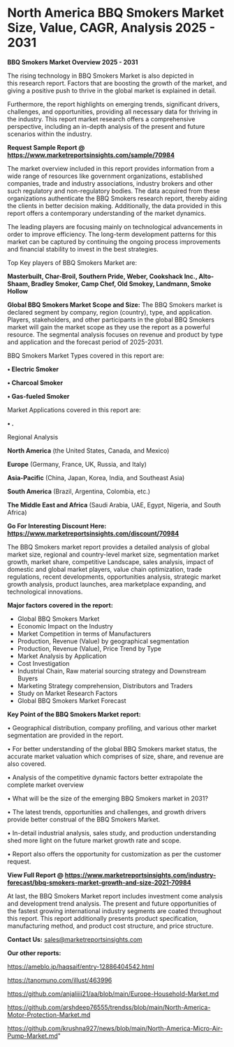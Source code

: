 # North America BBQ Smokers Market Size, Value, CAGR, Analysis 2025 - 2031

<Strong> BBQ Smokers Market Overview 2025 - 2031</strong>

The rising technology in BBQ Smokers Market is also depicted in this research report. Factors that are boosting the growth of the market, and giving a positive push to thrive in the global market is explained in detail.

Furthermore, the report highlights on emerging trends, significant drivers, challenges, and opportunities, providing all necessary data for thriving in the industry. This report market research offers a comprehensive perspective, including an in-depth analysis of the present and future scenarios within the industry.

<strong>Request Sample Report @ <a href=https://www.marketreportsinsights.com/sample/70984>https://www.marketreportsinsights.com/sample/70984</a></strong>

The market overview included in this report provides information from a wide range of resources like government organizations, established companies, trade and industry associations, industry brokers and other such regulatory and non-regulatory bodies. The data acquired from these organizations authenticate the BBQ Smokers research report, thereby aiding the clients in better decision making. Additionally, the data provided in this report offers a contemporary understanding of the market dynamics.

The leading players are focusing mainly on technological advancements in order to improve efficiency. The long-term development patterns for this market can be captured by continuing the ongoing process improvements and financial stability to invest in the best strategies.

Top Key players of BBQ Smokers Market are:

<strong>Masterbuilt, Char-Broil, Southern Pride, Weber, Cookshack Inc., Alto-Shaam, Bradley Smoker, Camp Chef, Old Smokey, Landmann, Smoke Hollow</strong>

<strong><b>Global BBQ Smokers Market Scope and Size:</b></strong>
The BBQ Smokers market is declared segment by company, region (country), type, and application. Players, stakeholders, and other participants in the global BBQ Smokers market will gain the market scope as they use the report as a powerful resource. The segmental analysis focuses on revenue and product by type and application and the forecast period of 2025-2031.

BBQ Smokers Market Types covered in this report are:

<strong>• Electric Smoker

• Charcoal Smoker

• Gas-fueled Smoker</strong>

Market Applications covered in this report are:

<strong>• .</strong> 

Regional Analysis

<strong>North America</strong> (the United States, Canada, and Mexico)

<strong>Europe</strong> (Germany, France, UK, Russia, and Italy)

<strong>Asia-Pacific</strong> (China, Japan, Korea, India, and Southeast Asia)

<strong>South America</strong> (Brazil, Argentina, Colombia, etc.)

<strong>The Middle East and Africa</strong> (Saudi Arabia, UAE, Egypt, Nigeria, and South Africa)

<strong>Go For Interesting Discount Here: <a href=https://www.marketreportsinsights.com/discount/70984>https://www.marketreportsinsights.com/discount/70984</a></strong>

The BBQ Smokers market report provides a detailed analysis of global market size, regional and country-level market size, segmentation market growth, market share, competitive Landscape, sales analysis, impact of domestic and global market players, value chain optimization, trade regulations, recent developments, opportunities analysis, strategic market growth analysis, product launches, area marketplace expanding, and technological innovations.

<strong><b>Major factors covered in the report:</b></strong>
<ul>
  <li>Global BBQ Smokers Market </li>
  <li>Economic Impact on the Industry</li>
  <li>Market Competition in terms of Manufacturers</li>
  <li>Production, Revenue (Value) by geographical segmentation</li>
  <li>Production, Revenue (Value), Price Trend by Type</li>
  <li>Market Analysis by Application</li>
  <li>Cost Investigation</li>
  <li>Industrial Chain, Raw material sourcing strategy and Downstream Buyers</li>
  <li>Marketing Strategy comprehension, Distributors and Traders</li>
  <li>Study on Market Research Factors</li>
  <li>Global BBQ Smokers Market Forecast</li>
</ul>

<strong><b>Key Point of the BBQ Smokers Market report:</b></strong>

• Geographical distribution, company profiling, and various other market segmentation are provided in the report.

• For better understanding of the global BBQ Smokers market status, the accurate market valuation which comprises of size, share, and revenue are also covered.

• Analysis of the competitive dynamic factors better extrapolate the complete market overview

• What will be the size of the emerging BBQ Smokers market in 2031?

• The latest trends, opportunities and challenges, and growth drivers provide better construal of the BBQ Smokers Market.

• In-detail industrial analysis, sales study, and production understanding shed more light on the future market growth rate and scope.

• Report also offers the opportunity for customization as per the customer request.

<strong><b>View Full Report @ <a href=https://www.marketreportsinsights.com/industry-forecast/bbq-smokers-market-growth-and-size-2021-70984>https://www.marketreportsinsights.com/industry-forecast/bbq-smokers-market-growth-and-size-2021-70984</a></b></strong>


At last, the BBQ Smokers Market report includes investment come analysis and development trend analysis. The present and future opportunities of the fastest growing international industry segments are coated throughout this report. This report additionally presents product specification, manufacturing method, and product cost structure, and price structure.

<strong>Contact Us:</strong>
sales@marketreportsinsights.com

<strong>Our other reports:</strong>

<a href=https://ameblo.jp/haqsaif/entry-12886404542.html>https://ameblo.jp/haqsaif/entry-12886404542.html</a>

<a href=https://tanomuno.com/illust/463996>https://tanomuno.com/illust/463996</a>

<a href=https://github.com/anjaliiii21/aa/blob/main/Europe-Household-Market.md>https://github.com/anjaliiii21/aa/blob/main/Europe-Household-Market.md</a>

<a href=https://github.com/arshdeep76555/trendss/blob/main/North-America-Motor-Protection-Market.md>https://github.com/arshdeep76555/trendss/blob/main/North-America-Motor-Protection-Market.md</a>

<a href=https://github.com/krushna927/news/blob/main/North-America-Micro-Air-Pump-Market.md>https://github.com/krushna927/news/blob/main/North-America-Micro-Air-Pump-Market.md</a>"
